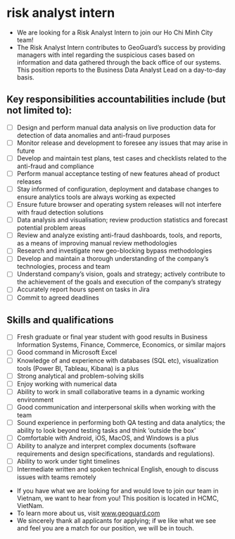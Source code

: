 # risk analyst intern
- We are looking for a Risk Analyst Intern to join our Ho Chi Minh City team!
- The Risk Analyst Intern contributes to GeoGuard’s success by providing managers with intel regarding the suspicious cases based on information and data gathered through the back office of our systems. This position reports to the Business Data Analyst Lead on a day-to-day basis.

## Key responsibilities accountabilities include (but not limited to):
- [ ] Design and perform manual data analysis on live production data for detection of data anomalies and anti-fraud purposes
- [ ] Monitor release and development to foresee any issues that may arise in future
- [ ] Develop and maintain test plans, test cases and checklists related to the anti-fraud and compliance
- [ ] Perform manual acceptance testing of new features ahead of product releases
- [ ] Stay informed of configuration, deployment and database changes to ensure analytics tools are always working as expected
- [ ] Ensure future browser and operating system releases will not interfere with fraud detection solutions
- [ ] Data analysis and visualisation; review production statistics and forecast potential problem areas
- [ ] Review and analyze existing anti-fraud dashboards, tools, and reports, as a means of improving manual review methodologies
- [ ] Research and investigate new geo-blocking bypass methodologies
- [ ] Develop and maintain a thorough understanding of the company’s technologies, process and team
- [ ] Understand company’s vision, goals and strategy; actively contribute to the achievement of the goals and execution of the company’s strategy
- [ ] Accurately report hours spent on tasks in Jira
- [ ] Commit to agreed deadlines

## Skills and qualifications
- [ ] Fresh graduate or final year student with good results in Business Information Systems, Finance, Commerce, Economics, or similar majors
- [ ] Good command in Microsoft Excel
- [ ] Knowledge of and experience with databases (SQL etc), visualization tools (Power BI, Tableau, Kibana) is a plus
- [ ] Strong analytical and problem-solving skills
- [ ] Enjoy working with numerical data
- [ ] Ability to work in small collaborative teams in a dynamic working environment
- [ ] Good communication and interpersonal skills when working with the team
- [ ] Sound experience in performing both QA testing and data analytics; the ability to look beyond testing tasks and think ‘outside the box’
- [ ] Comfortable with Android, iOS, MacOS, and Windows is a plus
- [ ] Ability to analyze and interpret complex documents (software requirements and design specifications, standards and regulations).
- [ ] Ability to work under tight timelines
- [ ] Intermediate written and spoken technical English, enough to discuss issues with teams remotely

- If you have what we are looking for and would love to join our team in Vietnam, we want to hear from you! This position is located in HCMC, VietNam.
- To learn more about us, visit www.geoguard.com
- We sincerely thank all applicants for applying; if we like what we see and feel you are a match for our position, we will be in touch.
